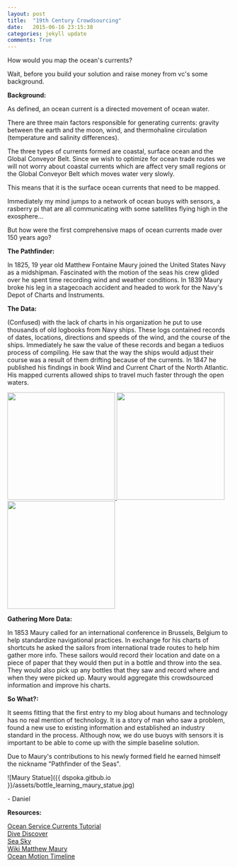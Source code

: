 ```yaml
---
layout: post
title:  "19th Century Crowdsourcing"
date:   2015-06-16 23:15:38
categories: jekyll update
comments: True
---
```


How would you map the ocean's currents?

Wait, before you build your solution and raise money from vc's some background.

**Background:**

As defined, an ocean current is a directed movement of ocean water. 

There are three main factors responsible for generating currents: gravity between the earth and the moon, wind, and thermohaline circulation (temperature and salinity differences).

The three types of currents formed are coastal, surface ocean and the Global Conveyor Belt. Since we wish to optimize for ocean trade routes we will not worry about coastal currents which are affect very small regions or the Global Conveyor Belt which moves water very slowly. 

This means that it is the surface ocean currents that need to be mapped.

Immediately my mind jumps to a network of ocean buoys with sensors, a rasberry pi that are all communicating with some satellites flying high in the exosphere...

But how were the first comprehensive maps of ocean currents made over 150 years ago?

**The Pathfinder:**

In 1825, 19 year old Matthew Fontaine Maury joined the United States Navy as a midshipman. Fascinated with the motion of the seas his crew glided over he spent time recording wind and weather conditions. In 1839 Maury broke his leg in a stagecoach accident and headed to work for the Navy's Depot of Charts and Instruments. 

**The Data:**

(Confused) with the lack of charts in his organization he put to use thousands of old logbooks from Navy ships. These logs contained records of dates, locations, directions and speeds of the wind, and the course of the ships. Immediately he saw the value of these records and began a tediuos process of compiling. He saw that the way the ships would adjust their course was a result of them drifting because of the currents. In 1847 he published his findings in book Wind and Current Chart of the North Atlantic. His mapped currents allowed ships to travel much faster through the open waters.

<a href="http://dspoka.github.io/assets/bottle_learning_maury_map1.jpg">
	<img src="../../../../../assets/bottle_learning_maury_map1.jpg" style="width: 243.333px;"/>
</a>
<a href="http://dspoka.github.io/assets/bottle_learning_maury_map2.jpg">
	<img src="../../../../../assets/bottle_learning_maury_map2.jpg" style="width: 243.333px;"/>
</a>
<a href="http://dspoka.github.io/assets/bottle_learning_maury_map3.jpg">
	<img src="../../../../../assets/bottle_learning_maury_map3.jpg" style="width: 243.333px;"/>
</a>

**Gathering More Data:**

In 1853 Maury called for an international conference in Brussels, Belgium to help standardize navigational practices. In exchange for his charts of shortcuts he asked the sailors from international trade routes to help him gather more info. These sailors would record their location and date on a piece of paper that they would then put in a bottle and throw into the sea. They would also pick up any bottles that they saw and record where and when they were picked up. Maury would aggregate this crowdsourced information and improve his charts. 

**So What?:**

It seems fitting that the first entry to my blog about humans and technology has no real mention of technology. It is a story of man who saw a problem, found a new use to existing information and established an industry standard in the process. Although now, we do use buoys with sensors it is important to be able to come up with the simple baseline solution.

Due to Maury's contributions to his newly formed field he earned himself the nickname "Pathfinder of the Seas". 




![Maury Statue]({{ dspoka.gitbub.io }}/assets/bottle_learning_maury_statue.jpg)

\- Daniel

**Resources:**

<a href="http://oceanservice.noaa.gov/education/tutorial_currents/welcome.html"> Ocean Service Currents Tutorial</a>
<br>
<a href="http://www.divediscover.whoi.edu/history-ocean/maury.html"> Dive Discover</a>
<br>
<a href="http://www.seasky.org/ocean-exploration/ocean-explorers-matthew-maury.html"> Sea Sky </a>
<br>
<a href="https://en.wikipedia.org/wiki/Matthew_Fontaine_Maury">Wiki Matthew Maury</a>
<br>
<a href="http://oceanmotion.org/html/background/timeline1800.html"> Ocean Motion Timeline</a>

